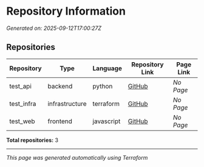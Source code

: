 # Repository Information

*Generated on: 2025-09-12T17:00:27Z*

## Repositories

| Repository | Type | Language | Repository Link | Page Link |
|------------|------|----------|-----------------|-----------|
| test_api | backend | python | [GitHub](https://github.com/elvislittle/test_api-repo) | *No Page*|
| test_infra | infrastructure | terraform | [GitHub](https://github.com/elvislittle/test_infra-repo) | *No Page*|
| test_web | frontend | javascript | [GitHub](https://github.com/elvislittle/test_web-repo) | *No Page*|

**Total repositories:** 3

---
*This page was generated automatically using Terraform*
